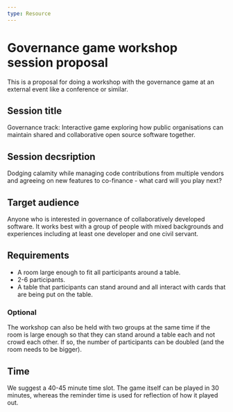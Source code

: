 ```yaml
---
type: Resource
---
```


# Governance game workshop session proposal

This is a proposal for doing a workshop with the governance game at an external event like a conference or similar.

## Session title

Governance track: Interactive game exploring how public organisations
can maintain shared and collaborative open source software together.

## Session decsription

Dodging calamity while managing code contributions from multiple
vendors and agreeing on new features to co-finance - what card will
you play next?

## Target audience

Anyone who is interested in governance of collaboratively developed software. It works best with a group of people with mixed backgrounds and experiences including at least one developer and one civil servant.

## Requirements

* A room large enough to fit all participants around a table.
* 2-6 participants.
* A table that participants can stand around and all interact with cards that are being put on the table.

### Optional

The workshop can also be held with two groups at the same time if the room is large enough so that they can stand around a table each and not crowd each other. If so, the number of participants can be doubled (and the room needs to be bigger).

## Time

We suggest a 40-45 minute time slot. The game itself can be played in 30 minutes, whereas the reminder time is used for reflection of how it played out.
